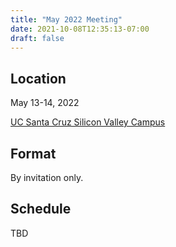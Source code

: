 ```yaml
---
title: "May 2022 Meeting"
date: 2021-10-08T12:35:13-07:00
draft: false
---
```


## Location

May 13-14, 2022

[UC Santa Cruz Silicon Valley Campus](https://siliconvalley.ucsc.edu/)

## Format

By invitation only.

## Schedule

TBD
